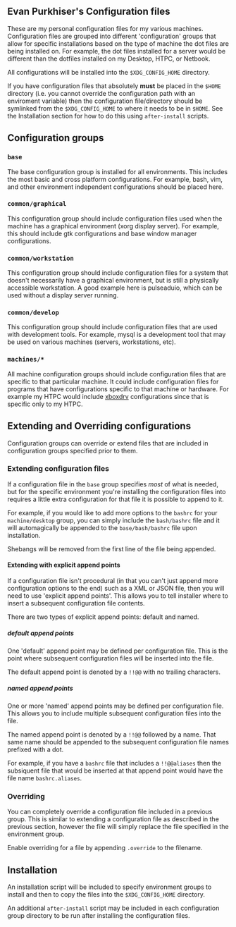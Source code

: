 ## Evan Purkhiser's Configuration files

These are my personal configuration files for my various machines. Configuration
files are grouped into different 'configuration' groups that allow for specific
installations based on the type of machine the dot files are being installed on.
For example, the dot files installed for a server would be different than the
dotfiles installed on my Desktop, HTPC, or Netbook.

All configurations will be installed into the `$XDG_CONFIG_HOME` directory.

If you have configuration files that absolutely **must** be placed in the
`$HOME` directory (i.e. you cannot override the configuration path with an
enviroment variable) then the configuration file/directory should be symlinked
from the `$XDG_CONFIG_HOME` to where it needs to be in `$HOME`. See the
Installation section for how to do this using `after-install` scripts.

## Configuration groups

### `base`

The base configuration group is installed for all environments. This includes
the most basic and cross platform configurations. For example, bash, vim, and
other environment independent configurations should be placed here.

### `common/graphical`

This configuration group should include configuration files used when the
machine has a graphical environment (xorg display server). For example, this
should include gtk configurations and base window manager configurations.

### `common/workstation`

This configuration group should include configuration files for a system that
doesn't necessarily have a graphical environment, but is still a physically
accessible workstation. A good example here is pulseaduio, which can be used
without a display server running.

### `common/develop`

This configuration group should include configuration files that are used with
development tools. For example, mysql is a development tool that may be used
on various machines (servers, workstations, etc).

### `machines/*`

All machine configuration groups should include configuration files that are
specific to that particular machine. It could include configuration files for
programs that have configurations specific to that machine or hardware. For
example my HTPC would include
[xboxdrv](http://pingus.seul.org/~grumbel/xboxdrv/) configurations since that is
specific only to my HTPC.

## Extending and Overriding configurations

Configuration groups can override or extend files that are included in
configuration groups specified prior to them.

### Extending configuration files

If a configuration file in the `base` group specifies _most_ of what is needed,
but for the specific environment you're installing the configuration files into
requires a little extra configuration for that file it is possible to append to
it.

For example, if you would like to add more options to the `bashrc` for your
`machine/desktop` group, you can simply include the `bash/bashrc` file and it
will automagically be appended to the `base/bash/bashrc` file upon installation.

Shebangs will be removed from the first line of the file being appended.

#### Extending with explicit append points

If a configuration file isn't procedural (in that you can't just append more
configuration options to the end) such as a XML or JSON file, then you will need
to use 'explicit append points'. This allows you to tell installer where to
insert a subsequent configuration file contents.

There are two types of explicit append points: default and named.

##### default append points

One 'default' append point may be defined per configuration file. This is the
point where subsequent configuration files will be inserted into the file.

The default append point is denoted by a `!!@@` with no trailing characters.

##### named append points

One or more 'named' append points may be defined per configuration file. This
allows you to include multiple subsequent configuration files into the file.

The named append point is denoted by a `!!@@` followed by a name. That same name
should be appended to the subsequent configuration file names prefixed with a dot.

For example, if you have a `bashrc` file that includes a `!!@@aliases` then the
subsiquent file that would be inserted at that append point would have the file
name `bashrc.aliases`.

### Overriding

You can completely override a configuration file included in a previous group.
This is similar to extending a configuration file as described in the previous
section, however the file will simply replace the file specified in the
environment group.

Enable overriding for a file by appending `.override` to the filename.

## Installation

An installation script will be included to specify environment groups to install
and then to copy the files into the `$XDG_CONFIG_HOME` directory.

An additional `after-install` script may be included in each configuration group
directory to be run after installing the configuration files.
